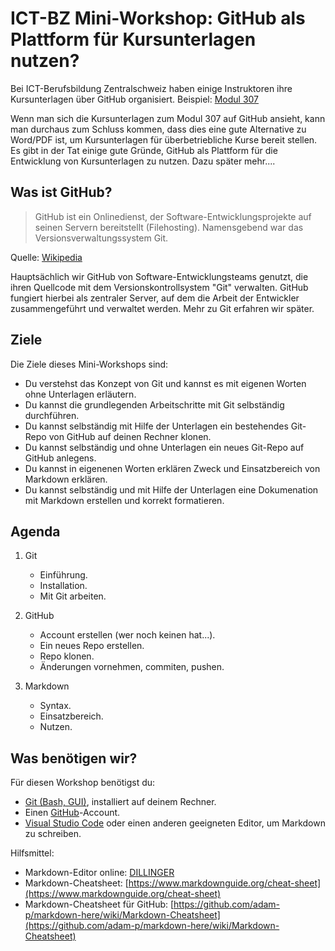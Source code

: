 # ICT-BZ Mini-Workshop: GitHub als Plattform für Kursunterlagen nutzen? 

Bei ICT-Berufsbildung Zentralschweiz haben einige Instruktoren ihre Kursunterlagen über GitHub organisiert. Beispiel: [Modul 307](https://github.com/IctBerufsbildungZentralschweiz/modul-307)

Wenn man sich die Kursunterlagen zum Modul 307 auf GitHub ansieht, kann man durchaus zum Schluss kommen, dass dies eine gute Alternative zu Word/PDF ist, um Kursunterlagen für überbetriebliche Kurse bereit stellen. Es gibt in der Tat einige gute Gründe, GitHub als Plattform für die Entwicklung von Kursunterlagen zu nutzen. Dazu später mehr....

## Was ist GitHub? 

> GitHub ist ein Onlinedienst, der Software-Entwicklungsprojekte auf seinen Servern bereitstellt (Filehosting). 
> Namensgebend war das Versionsverwaltungssystem Git.  

Quelle: [Wikipedia](https://github.com/IctBerufsbildungZentralschweiz/modul-307)

Hauptsächlich wir GitHub von Software-Entwicklungsteams genutzt, die ihren Quellcode mit dem Versionskontrollsystem "Git" verwalten. GitHub fungiert hierbei als zentraler Server, auf dem die Arbeit der Entwickler zusammengeführt und verwaltet werden. Mehr zu Git erfahren wir später. 

## Ziele 

Die Ziele dieses Mini-Workshops sind: 

- Du verstehst das Konzept von Git und kannst es mit eigenen Worten ohne Unterlagen erläutern.
- Du kannst die grundlegenden Arbeitschritte mit Git selbständig durchführen. 
- Du kannst selbständig mit Hilfe der Unterlagen ein bestehendes Git-Repo von GitHub auf deinen Rechner klonen.
- Du kannst selbständig und ohne Unterlagen ein neues Git-Repo auf GitHub anlegens.
- Du kannst in eigenenen Worten erklären Zweck und Einsatzbereich von Markdown erklären.
- Du kannst selbständig und mit Hilfe der Unterlagen eine Dokumenation mit Markdown erstellen und korrekt formatieren.

## Agenda 

1. Git
   - Einführung.
   - Installation.
   - Mit Git arbeiten.

2. GitHub 
    - Account erstellen (wer noch keinen hat...).
    - Ein neues Repo erstellen.
    - Repo klonen.
    - Änderungen vornehmen, commiten, pushen. 

3. Markdown 
   - Syntax.
   - Einsatzbereich.
   - Nutzen. 

## Was benötigen wir? 

Für diesen Workshop benötigst du:

- [Git (Bash, GUI)](https://git-scm.com/downloads), installiert auf deinem Rechner.
- Einen [GitHub](https://github.com/join)-Account.
- [Visual Studio Code](https://code.visualstudio.com/Download) oder einen anderen geeigneten Editor, um Markdown zu schreiben. 

Hilfsmittel: 

- Markdown-Editor online: [DILLINGER](https://dillinger.io/)
- Markdown-Cheatsheet: [https://www.markdownguide.org/cheat-sheet](https://www.markdownguide.org/cheat-sheet)
- Markdown-Cheatsheet für GitHub: [https://github.com/adam-p/markdown-here/wiki/Markdown-Cheatsheet](https://github.com/adam-p/markdown-here/wiki/Markdown-Cheatsheet)

